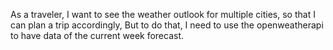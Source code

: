 As a traveler,
I want to see the weather outlook for multiple cities,
so that I can plan a trip accordingly,
But to do that, I need to use the openweatherapi to have data of the current week forecast.
